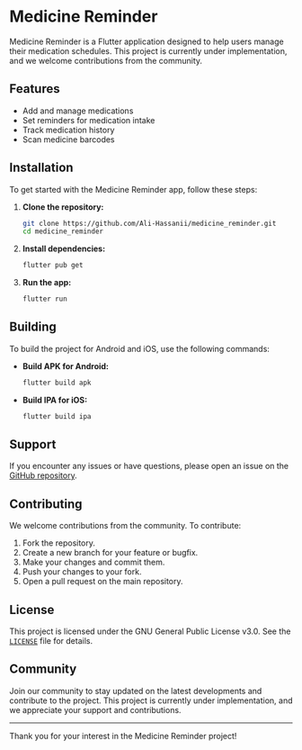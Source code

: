 # Medicine Reminder

Medicine Reminder is a Flutter application designed to help users manage their medication schedules. This project is currently under implementation, and we welcome contributions from the community.

## Features

- Add and manage medications
- Set reminders for medication intake
- Track medication history
- Scan medicine barcodes

## Installation

To get started with the Medicine Reminder app, follow these steps:

1. **Clone the repository:**

    ```sh
    git clone https://github.com/Ali-Hassanii/medicine_reminder.git
    cd medicine_reminder
    ```

2. **Install dependencies:**

    ```sh
    flutter pub get
    ```

3. **Run the app:**

    ```sh
    flutter run
    ```

## Building

To build the project for Android and iOS, use the following commands:

- **Build APK for Android:**

    ```sh
    flutter build apk
    ```

- **Build IPA for iOS:**

    ```sh
    flutter build ipa
    ```

## Support

If you encounter any issues or have questions, please open an issue on the [GitHub repository](https://github.com/Ali-Hassanii/medicine_reminder/issues).

## Contributing

We welcome contributions from the community. To contribute:

1. Fork the repository.
2. Create a new branch for your feature or bugfix.
3. Make your changes and commit them.
4. Push your changes to your fork.
5. Open a pull request on the main repository.

## License

This project is licensed under the GNU General Public License v3.0. See the [`LICENSE`](LICENSE ) file for details.

## Community

Join our community to stay updated on the latest developments and contribute to the project. This project is currently under implementation, and we appreciate your support and contributions.

---

Thank you for your interest in the Medicine Reminder project!